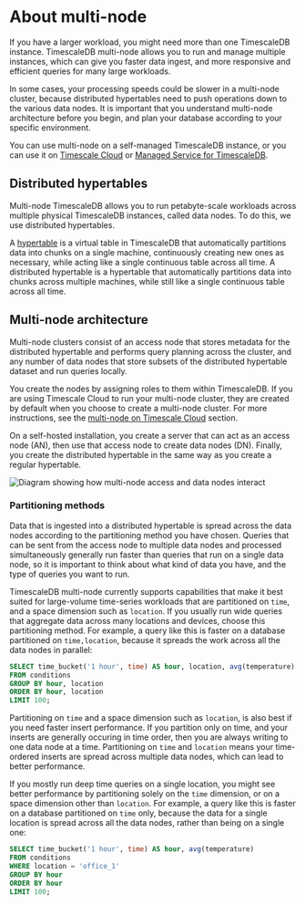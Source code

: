 # About multi-node
If you have a larger workload, you might need more than one TimescaleDB
instance. TimescaleDB multi-node allows you to run and manage multiple
instances, which can give you faster data ingest, and more responsive and
efficient queries for many large workloads.

<highlight type="important">
In some cases, your processing speeds could be slower in a multi-node cluster,
because distributed hypertables need to push operations down to the various data
nodes. It is important that you understand multi-node architecture before you
begin, and plan your database according to your specific environment.
<highlight>

You can use multi-node on a self-managed TimescaleDB instance, or you can use it
on [Timescale Cloud][multinode-cloud] or
[Managed Service for TimescaleDB][multinode-mst].

## Distributed hypertables
Multi-node TimescaleDB allows you to run petabyte-scale workloads across
multiple physical TimescaleDB instances, called data nodes. To do this, we use
distributed hypertables.

A [hypertable][hypertables] is a virtual table in TimescaleDB that automatically
partitions data into chunks on a single machine, continuously creating new ones
as necessary, while acting like a single continuous table across all time. A
distributed hypertable is a hypertable that automatically partitions data into
chunks across multiple machines, while still like a single continuous table
across all time.

## Multi-node architecture
Multi-node clusters consist of an access node that stores metadata
for the distributed hypertable and performs query planning across the cluster,
and any number of data nodes that store subsets of the distributed hypertable
dataset and run queries locally.

You create the nodes by assigning roles to them within TimescaleDB. If you are
using Timescale Cloud to run your multi-node cluster, they are created by
default when you choose to create a multi-node cluster. For more instructions,
see the [multi-node on Timescale Cloud][multinode-cloud] section.

On a self-hosted installation, you create a server that can act as an access
node (AN), then use that access node to create data nodes (DN). Finally, you
create the distributed hypertable in the same way as you create a regular
hypertable.

<img class="main-content__illustration" src="https://s3.amazonaws.com/assets.timescale.com/docs/images/multi-node-arch.png" alt="Diagram showing how multi-node access and data nodes interact"/>

### Partitioning methods
Data that is ingested into a distributed hypertable is spread across the data
nodes according to the partitioning method you have chosen. Queries that can be
sent from the access node to multiple data nodes and processed simultaneously
generally run faster than queries that run on a single data node, so it is
important to think about what kind of data you have, and the type of queries you
want to run.

TimescaleDB multi-node currently supports capabilities that make it best suited
for large-volume time-series workloads that are partitioned on `time`, and a
space dimension such as `location`. If you usually run wide queries that
aggregate data across many locations and devices, choose this partitioning
method. For example, a query like this is faster on a database partitioned on
`time,location`, because it spreads the work across all the data nodes in
parallel:
```sql
SELECT time_bucket('1 hour', time) AS hour, location, avg(temperature)
FROM conditions
GROUP BY hour, location
ORDER BY hour, location
LIMIT 100;
```

Partitioning on `time` and a space dimension such as `location`, is also best if
you need faster insert performance. If you partition only on time, and your
inserts are generally occuring in time order, then you are always writing to one
data node at a time. Partitioning on `time` and `location` means your
time-ordered inserts are spread across multiple data nodes, which can lead to
better performance.

If you mostly run deep time queries on a single location, you might see better
performance by partitioning solely on the `time` dimension, or on a space
dimension other than `location`. For example, a query like this is faster on a
database partitioned on `time` only, because the data for a single location is
spread across all the data nodes, rather than being on a single one:
```sql
SELECT time_bucket('1 hour', time) AS hour, avg(temperature)
FROM conditions
WHERE location = 'office_1'
GROUP BY hour
ORDER BY hour
LIMIT 100;
```


[hypertables]: /how-to-guides/hypertables/
[multinode-cloud]: /cloud/:currentVersion:/cloud-multi-node/
[multinode-mst]: /mst/:currentVersion:/mst-multi-node/
